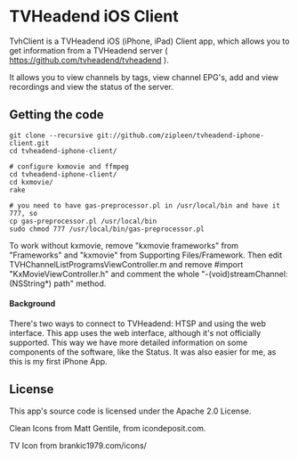 TVHeadend iOS Client
=======================

TvhClient is a TVHeadend iOS (iPhone, iPad) Client app, which allows you to get information from a TVHeadend server ( https://github.com/tvheadend/tvheadend ).

It allows you to view channels by tags, view channel EPG's, add and view recordings and view the status of the server.

## Getting the code

    git clone --recursive git://github.com/zipleen/tvheadend-iphone-client.git
    cd tvheadend-iphone-client/
    
    # configure kxmovie and ffmpeg
    cd tvheadend-iphone-client/
    cd kxmovie/
    rake
    
    # you need to have gas-preprocessor.pl in /usr/local/bin and have it 777, so 
    cp gas-preprocessor.pl /usr/local/bin
    sudo chmod 777 /usr/local/bin/gas-preprocessor.pl 

To work without kxmovie, remove "kxmovie frameworks" from "Frameworks" and "kxmovie" from Supporting Files/Framework. Then edit TVHChannelListProgramsViewController.m and remove #import "KxMovieViewController.h" and comment the whole "-(void)streamChannel:(NSString*) path" method.

#### Background

There's two ways to connect to TVHeadend: HTSP and using the web interface. This app uses the web interface, although it's not officially supported. This way we have more detailed information on some components of the software, like the Status. It was also easier for me, as this is my first iPhone App. 

## License

This app's source code is licensed under the Apache 2.0 License. 

Clean Icons from Matt Gentile, from icondeposit.com.

TV Icon from brankic1979.com/icons/
